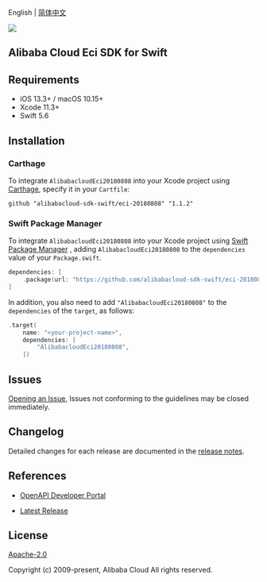 English | [简体中文](README-CN.md)

![](https://aliyunsdk-pages.alicdn.com/icons/AlibabaCloud.svg)

## Alibaba Cloud Eci SDK for Swift

## Requirements

- iOS 13.3+ / macOS 10.15+
- Xcode 11.3+
- Swift 5.6

## Installation

### Carthage

To integrate `AlibabacloudEci20180808` into your Xcode project using [Carthage](https://github.com/Carthage/Carthage), specify it in your `Cartfile`:

```ogdl
github "alibabacloud-sdk-swift/eci-20180808" "1.1.2"
```

### Swift Package Manager

To integrate `AlibabacloudEci20180808` into your Xcode project using [Swift Package Manager](https://swift.org/package-manager/) , adding `AlibabacloudEci20180808` to the `dependencies` value of your `Package.swift`.

```swift
dependencies: [
    .package(url: "https://github.com/alibabacloud-sdk-swift/eci-20180808.git", from: "1.1.2")
]
```

In addition, you also need to add `"AlibabacloudEci20180808"` to the `dependencies` of the `target`, as follows:

```swift
.target(
    name: "<your-project-name>",
    dependencies: [
        "AlibabacloudEci20180808",
    ])
```

## Issues

[Opening an Issue](https://github.com/alibabacloud-sdk-swift/eci-20180808/issues/new), Issues not conforming to the guidelines may be closed immediately.

## Changelog

Detailed changes for each release are documented in the [release notes](./ChangeLog.txt).

## References

* [OpenAPI Developer Portal](https://next.api.alibabacloud.com/home)
- [Latest Release](https://github.com/alibabacloud-sdk-swift/eci-20180808)

## License

[Apache-2.0](http://www.apache.org/licenses/LICENSE-2.0)

Copyright (c) 2009-present, Alibaba Cloud All rights reserved.
